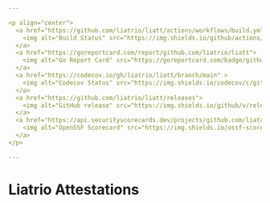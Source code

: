 ```yaml
---

<p align="center">
  <a href="https://github.com/liatrio/liatt/actions/workflows/build.yml?query=branch%3Amain">
    <img alt="Build Status" src="https://img.shields.io/github/actions/workflow/status/liatrio/liatt/build.yml?branch=main&style=for-the-badge">
  </a>
  <a href="https://goreportcard.com/report/github.com/liatrio/liatt">
    <img alt="Go Report Card" src="https://goreportcard.com/badge/github.com/liatrio/liatt?style=for-the-badge">
  </a>
  <a href="https://codecov.io/gh/liatrio/liatt/branch/main" >
    <img alt="Codecov Status" src="https://img.shields.io/codecov/c/github/liatrio/liatt?style=for-the-badge"/>
  </a>
  <a href="https://github.com/liatrio/liatt/releases">
    <img alt="GitHub release" src="https://img.shields.io/github/v/release/liatrio/liatt?include_prereleases&style=for-the-badge">
  </a>
  <a href="https://api.securityscorecards.dev/projects/github.com/liatrio/liatt/badge">
    <img alt="OpenSSF Scorecard" src="https://img.shields.io/ossf-scorecard/github.com/liatrio/liatt?label=openssf%20scorecard&style=for-the-badge">
  </a>
</p>

---
```


# Liatrio Attestations
